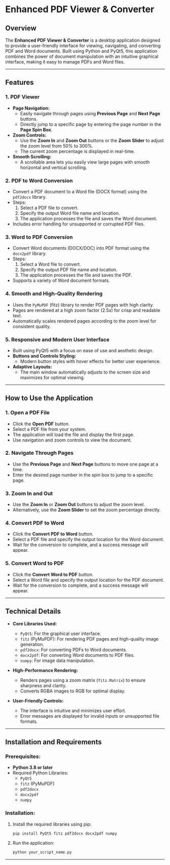 # Enhanced PDF Viewer & Converter

## Overview

The **Enhanced PDF Viewer & Converter** is a desktop application designed to provide a user-friendly interface for viewing, navigating, and converting PDF and Word documents. Built using Python and PyQt5, this application combines the power of document manipulation with an intuitive graphical interface, making it easy to manage PDFs and Word files.

---

## Features

### 1. **PDF Viewer**
   - **Page Navigation:**  
     - Easily navigate through pages using **Previous Page** and **Next Page** buttons.
     - Directly jump to a specific page by entering the page number in the **Page Spin Box**.
   - **Zoom Controls:**  
     - Use the **Zoom In** and **Zoom Out** buttons or the **Zoom Slider** to adjust the zoom level from 50% to 300%. 
     - The current zoom percentage is displayed in real-time.
   - **Smooth Scrolling:**  
     - A scrollable area lets you easily view large pages with smooth horizontal and vertical scrolling.

### 2. **PDF to Word Conversion**
   - Convert a PDF document to a Word file (DOCX format) using the `pdf2docx` library.
   - Steps:
     1. Select a PDF file to convert.
     2. Specify the output Word file name and location.
     3. The application processes the file and saves the Word document.
   - Includes error handling for unsupported or corrupted PDF files.

### 3. **Word to PDF Conversion**
   - Convert Word documents (DOCX/DOC) into PDF format using the `docx2pdf` library.
   - Steps:
     1. Select a Word file to convert.
     2. Specify the output PDF file name and location.
     3. The application processes the file and saves the PDF.
   - Supports a variety of Word document formats.

### 4. **Smooth and High-Quality Rendering**
   - Uses the `PyMuPDF` (fitz) library to render PDF pages with high clarity.
   - Pages are rendered at a high zoom factor (2.5x) for crisp and readable text.
   - Automatically scales rendered pages according to the zoom level for consistent quality.

### 5. **Responsive and Modern User Interface**
   - Built using PyQt5 with a focus on ease of use and aesthetic design.
   - **Buttons and Controls Styling:**  
     - Modern button styles with hover effects for better user experience.
   - **Adaptive Layouts:**  
     - The main window automatically adjusts to the screen size and maximizes for optimal viewing.

---

## How to Use the Application

### 1. **Open a PDF File**
   - Click the **Open PDF** button.
   - Select a PDF file from your system.
   - The application will load the file and display the first page.
   - Use navigation and zoom controls to view the document.

### 2. **Navigate Through Pages**
   - Use the **Previous Page** and **Next Page** buttons to move one page at a time.
   - Enter the desired page number in the spin box to jump to a specific page.

### 3. **Zoom In and Out**
   - Use the **Zoom In** or **Zoom Out** buttons to adjust the zoom level.
   - Alternatively, use the **Zoom Slider** to set the zoom percentage directly.

### 4. **Convert PDF to Word**
   - Click the **Convert PDF to Word** button.
   - Select a PDF file and specify the output location for the Word document.
   - Wait for the conversion to complete, and a success message will appear.

### 5. **Convert Word to PDF**
   - Click the **Convert Word to PDF** button.
   - Select a Word file and specify the output location for the PDF document.
   - Wait for the conversion to complete, and a success message will appear.

---

## Technical Details

- **Core Libraries Used:**
  - `PyQt5`: For the graphical user interface.
  - `fitz` (PyMuPDF): For rendering PDF pages and high-quality image generation.
  - `pdf2docx`: For converting PDFs to Word documents.
  - `docx2pdf`: For converting Word documents to PDF files.
  - `numpy`: For image data manipulation.

- **High-Performance Rendering:**  
  - Renders pages using a zoom matrix (`fitz.Matrix`) to ensure sharpness and clarity.
  - Converts RGBA images to RGB for optimal display.

- **User-Friendly Controls:**
  - The interface is intuitive and minimizes user effort.
  - Error messages are displayed for invalid inputs or unsupported file formats.

---

## Installation and Requirements

### Prerequisites:
- **Python 3.8 or later**
- Required Python Libraries:
  - `PyQt5`
  - `fitz` (PyMuPDF)
  - `pdf2docx`
  - `docx2pdf`
  - `numpy`

### Installation:
1. Install the required libraries using pip:
   ```bash
   pip install PyQt5 fitz pdf2docx docx2pdf numpy
   ```
2. Run the application:
   ```bash
   python your_script_name.py
   ```

---
